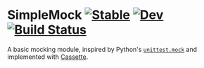 # SimpleMock [![Stable](https://img.shields.io/badge/docs-stable-blue.svg)](https://christopher-dG.github.io/SimpleMock.jl/stable) [![Dev](https://img.shields.io/badge/docs-dev-blue.svg)](https://christopher-dG.github.io/SimpleMock.jl/dev) [![Build Status](https://travis-ci.com/christopher-dG/SimpleMock.jl.svg?branch=master)](https://travis-ci.com/christopher-dG/SimpleMock.jl)

A basic mocking module, inspired by Python's [`unittest.mock`](https://docs.python.org/3/library/unittest.mock.html) and implemented with [Cassette](https://github.com/jrevels/Cassette.jl).
